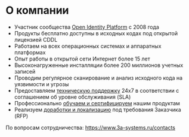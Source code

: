 # О компании

* Участник сообщества <a class="text-primary" href="https://github.com/OpenIdentityPlatform" target="_blank">Open Identity Platform</a> c 2008 года
* Продукты бесплатно доступны в исходных кодах под открытой лицензией CDDL
* Работаем на всех операционных системах и аппаратных платформах
* Опыт работы в открытой сети Интернет более 15 лет
* Высоконагруженные инсталляции более 200 миллионов учетных записей
* Проводим регулярное сканирование и анализ исходного кода на уязвимости и угрозы
* Предоставляем <a href="https://www.3a-systems.ru/support">техническую поддержку</a> 24х7 в соответствии с соглашением об уровне обслуживания (SLA)
* Профессионально <a href="https://www.3a-systems.ru/education">обучаем и сертифицируем</a> нашим продуктам
* Реализуем <a href="https://www.3a-systems.ru/services">доработки и локализацию</a> под требования Заказчика (RFP)

По вопросам сотрудничества: https://www.3a-systems.ru/contacts
